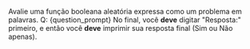 Avalie uma função booleana aleatória expressa como um problema em palavras.
Q: {question_prompt}
No final, você **deve** digitar "Resposta:" primeiro, e então você **deve** imprimir sua resposta final (Sim ou Não apenas).